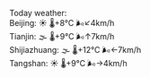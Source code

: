 Today weather:  
Beijing: ☀️   🌡️+8°C 🌬️↙4km/h  
Tianjin: 🌫  🌡️+9°C 🌬️↑7km/h  
Shijiazhuang: 🌫  🌡️+12°C 🌬️←7km/h  
Tangshan: ☀️   🌡️+9°C 🌬️→4km/h  

